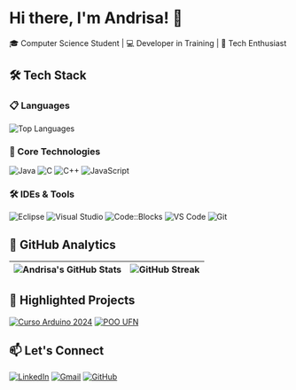 # Hi there, I'm Andrisa! 👋

🎓 Computer Science Student | 💻 Developer in Training | 🚀 Tech Enthusiast

## 🛠️ Tech Stack

### 📋 Languages
![Top Languages](https://github-readme-stats.vercel.app/api/top-langs/?username=Andrisa-S&layout=compact&theme=dracula&hide_border=true&exclude_repo=CursoArduino2024,ProgramacaoOrientadaAObjetosUFN)

### 🔧 Core Technologies
![Java](https://img.shields.io/badge/Java-ED8B00?style=for-the-badge&logo=openjdk&logoColor=white)
![C](https://img.shields.io/badge/C-00599C?style=for-the-badge&logo=c&logoColor=white)
![C++](https://img.shields.io/badge/C%2B%2B-00599C?style=for-the-badge&logo=c%2B%2B&logoColor=white)
![JavaScript](https://img.shields.io/badge/JavaScript-F7DF1E?style=for-the-badge&logo=javascript&logoColor=black)

### 🛠️ IDEs & Tools
![Eclipse](https://img.shields.io/badge/Eclipse-2C2255?style=for-the-badge&logo=eclipse&logoColor=white)
![Visual Studio](https://img.shields.io/badge/Visual_Studio-5C2D91?style=for-the-badge&logo=visual-studio&logoColor=white)
![Code::Blocks](https://img.shields.io/badge/Code::Blocks-FF6600?style=for-the-badge&logo=codeblocks&logoColor=white)
![VS Code](https://img.shields.io/badge/VS_Code-007ACC?style=for-the-badge&logo=visual-studio-code&logoColor=white)
![Git](https://img.shields.io/badge/Git-F05032?style=for-the-badge&logo=git&logoColor=white)

## 🌟 GitHub Analytics
| ![Andrisa's GitHub Stats](https://github-readme-stats.vercel.app/api?username=Andrisa-S&show_icons=true&theme=dracula&hide_border=true) | ![GitHub Streak](https://streak-stats.demolab.com/?user=Andrisa-S&theme=dracula&hide_border=true) |
|--------------------------------------------------------------------------------------------------------------------------------------|---------------------------------------------------------------------------------------------------|

## 📌 Highlighted Projects
[![Curso Arduino 2024](https://github-readme-stats.vercel.app/api/pin/?username=Andrisa-S&repo=CursoArdino2024&theme=dracula)](https://github.com/Andrisa-S/CursoArduino2024)
[![POO UFN](https://github-readme-stats.vercel.app/api/pin/?username=Andrisa-S&repo=ProgramacaoOrientadaAObjetosUFN&theme=dracula)](https://github.com/Andrisa-S/ProgramacaoOrientadaAObjetosUFN)

## 📫 Let's Connect
[![LinkedIn](https://img.shields.io/badge/LinkedIn-Andrisa_Dos_Santos-0A66C2?style=for-the-badge&logo=linkedin)](https://www.linkedin.com/in/andrisa-dos-santos-silva-b8a56622a)
[![Gmail](https://img.shields.io/badge/Email-andrisassilva@gmail.com-D14836?style=for-the-badge&logo=gmail&logoColor=white)](mailto:andrisassilva@gmail.com)
[![GitHub](https://img.shields.io/badge/GitHub-Andrisa_S-181717?style=for-the-badge&logo=github)](https://github.com/Andrisa-S)
